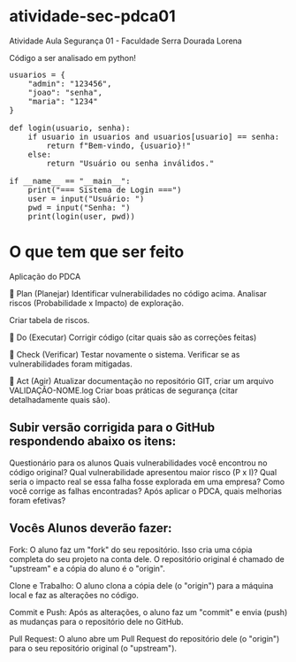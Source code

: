 # atividade-sec-pdca01
Atividade Aula Segurança 01 - Faculdade Serra Dourada Lorena

Código a ser analisado em python!

<pre>
usuarios = {
    "admin": "123456",  
    "joao": "senha",
    "maria": "1234"
}

def login(usuario, senha):
    if usuario in usuarios and usuarios[usuario] == senha:
        return f"Bem-vindo, {usuario}!"
    else:
        return "Usuário ou senha inválidos."

if __name__ == "__main__":
    print("=== Sistema de Login ===")
    user = input("Usuário: ")
    pwd = input("Senha: ")
    print(login(user, pwd))
</pre>


# O que tem que ser feito
Aplicação do PDCA

🔹 Plan (Planejar)
Identificar vulnerabilidades no código acima.
Analisar riscos (Probabilidade x Impacto) de exploração.

Criar tabela de riscos.

🔹 Do (Executar)
Corrigir código (citar quais são as correções feitas)

🔹 Check (Verificar)
Testar novamente o sistema.
Verificar se as vulnerabilidades foram mitigadas.

🔹 Act (Agir)
Atualizar documentação no repositório GIT, criar um arquivo VALIDAÇÃO-NOME.log
Criar boas práticas de segurança (citar detalhadamente quais são).


## Subir versão corrigida para o GitHub respondendo abaixo os itens:

Questionário para os alunos
Quais vulnerabilidades você encontrou no código original?
Qual vulnerabilidade apresentou maior risco (P x I)?
Qual seria o impacto real se essa falha fosse explorada em uma empresa?
Como você corrige as falhas encontradas?
Após aplicar o PDCA, quais melhorias foram efetivas?

## Vocês Alunos deverão fazer:
Fork: O aluno faz um "fork" do seu repositório. Isso cria uma cópia completa do seu projeto na conta dele. O repositório original é chamado de "upstream" e a cópia do aluno é o "origin".

Clone e Trabalho: O aluno clona a cópia dele (o "origin") para a máquina local e faz as alterações no código.

Commit e Push: Após as alterações, o aluno faz um "commit" e envia (push) as mudanças para o repositório dele no GitHub.

Pull Request: O aluno abre um Pull Request do repositório dele (o "origin") para o seu repositório original (o "upstream").
